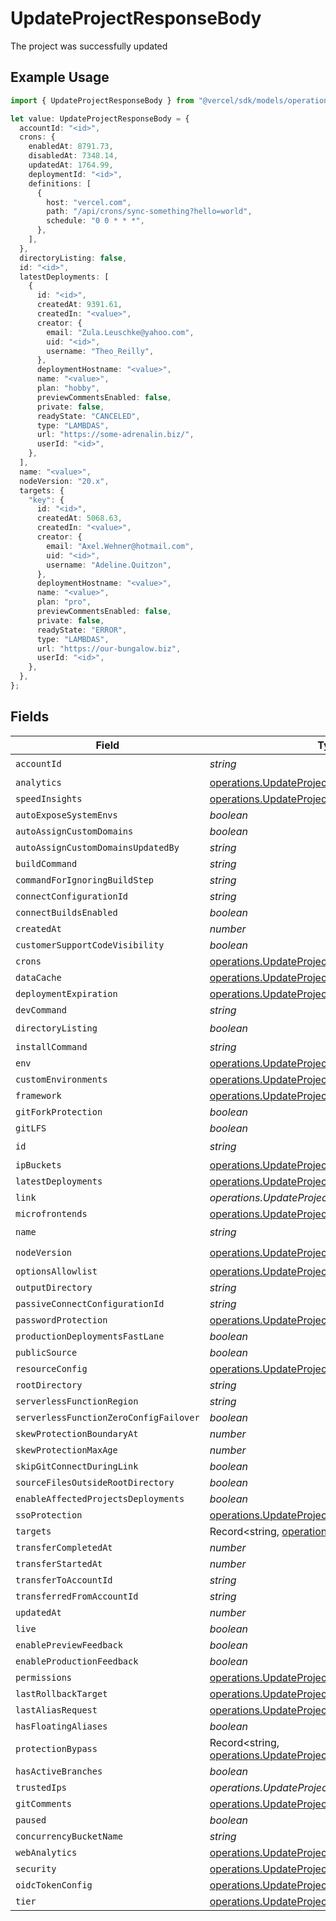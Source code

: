 # UpdateProjectResponseBody

The project was successfully updated

## Example Usage

```typescript
import { UpdateProjectResponseBody } from "@vercel/sdk/models/operations/updateproject.js";

let value: UpdateProjectResponseBody = {
  accountId: "<id>",
  crons: {
    enabledAt: 8791.73,
    disabledAt: 7348.14,
    updatedAt: 1764.99,
    deploymentId: "<id>",
    definitions: [
      {
        host: "vercel.com",
        path: "/api/crons/sync-something?hello=world",
        schedule: "0 0 * * *",
      },
    ],
  },
  directoryListing: false,
  id: "<id>",
  latestDeployments: [
    {
      id: "<id>",
      createdAt: 9391.61,
      createdIn: "<value>",
      creator: {
        email: "Zula.Leuschke@yahoo.com",
        uid: "<id>",
        username: "Theo_Reilly",
      },
      deploymentHostname: "<value>",
      name: "<value>",
      plan: "hobby",
      previewCommentsEnabled: false,
      private: false,
      readyState: "CANCELED",
      type: "LAMBDAS",
      url: "https://some-adrenalin.biz/",
      userId: "<id>",
    },
  ],
  name: "<value>",
  nodeVersion: "20.x",
  targets: {
    "key": {
      id: "<id>",
      createdAt: 5068.63,
      createdIn: "<value>",
      creator: {
        email: "Axel.Wehner@hotmail.com",
        uid: "<id>",
        username: "Adeline.Quitzon",
      },
      deploymentHostname: "<value>",
      name: "<value>",
      plan: "pro",
      previewCommentsEnabled: false,
      private: false,
      readyState: "ERROR",
      type: "LAMBDAS",
      url: "https://our-bungalow.biz",
      userId: "<id>",
    },
  },
};
```

## Fields

| Field                                                                                                                | Type                                                                                                                 | Required                                                                                                             | Description                                                                                                          |
| -------------------------------------------------------------------------------------------------------------------- | -------------------------------------------------------------------------------------------------------------------- | -------------------------------------------------------------------------------------------------------------------- | -------------------------------------------------------------------------------------------------------------------- |
| `accountId`                                                                                                          | *string*                                                                                                             | :heavy_check_mark:                                                                                                   | N/A                                                                                                                  |
| `analytics`                                                                                                          | [operations.UpdateProjectAnalytics](../../models/operations/updateprojectanalytics.md)                               | :heavy_minus_sign:                                                                                                   | N/A                                                                                                                  |
| `speedInsights`                                                                                                      | [operations.UpdateProjectSpeedInsights](../../models/operations/updateprojectspeedinsights.md)                       | :heavy_minus_sign:                                                                                                   | N/A                                                                                                                  |
| `autoExposeSystemEnvs`                                                                                               | *boolean*                                                                                                            | :heavy_minus_sign:                                                                                                   | N/A                                                                                                                  |
| `autoAssignCustomDomains`                                                                                            | *boolean*                                                                                                            | :heavy_minus_sign:                                                                                                   | N/A                                                                                                                  |
| `autoAssignCustomDomainsUpdatedBy`                                                                                   | *string*                                                                                                             | :heavy_minus_sign:                                                                                                   | N/A                                                                                                                  |
| `buildCommand`                                                                                                       | *string*                                                                                                             | :heavy_minus_sign:                                                                                                   | N/A                                                                                                                  |
| `commandForIgnoringBuildStep`                                                                                        | *string*                                                                                                             | :heavy_minus_sign:                                                                                                   | N/A                                                                                                                  |
| `connectConfigurationId`                                                                                             | *string*                                                                                                             | :heavy_minus_sign:                                                                                                   | N/A                                                                                                                  |
| `connectBuildsEnabled`                                                                                               | *boolean*                                                                                                            | :heavy_minus_sign:                                                                                                   | N/A                                                                                                                  |
| `createdAt`                                                                                                          | *number*                                                                                                             | :heavy_minus_sign:                                                                                                   | N/A                                                                                                                  |
| `customerSupportCodeVisibility`                                                                                      | *boolean*                                                                                                            | :heavy_minus_sign:                                                                                                   | N/A                                                                                                                  |
| `crons`                                                                                                              | [operations.UpdateProjectCrons](../../models/operations/updateprojectcrons.md)                                       | :heavy_minus_sign:                                                                                                   | N/A                                                                                                                  |
| `dataCache`                                                                                                          | [operations.UpdateProjectDataCache](../../models/operations/updateprojectdatacache.md)                               | :heavy_minus_sign:                                                                                                   | N/A                                                                                                                  |
| `deploymentExpiration`                                                                                               | [operations.UpdateProjectDeploymentExpiration](../../models/operations/updateprojectdeploymentexpiration.md)         | :heavy_minus_sign:                                                                                                   | N/A                                                                                                                  |
| `devCommand`                                                                                                         | *string*                                                                                                             | :heavy_minus_sign:                                                                                                   | N/A                                                                                                                  |
| `directoryListing`                                                                                                   | *boolean*                                                                                                            | :heavy_check_mark:                                                                                                   | N/A                                                                                                                  |
| `installCommand`                                                                                                     | *string*                                                                                                             | :heavy_minus_sign:                                                                                                   | N/A                                                                                                                  |
| `env`                                                                                                                | [operations.UpdateProjectEnv](../../models/operations/updateprojectenv.md)[]                                         | :heavy_minus_sign:                                                                                                   | N/A                                                                                                                  |
| `customEnvironments`                                                                                                 | [operations.UpdateProjectCustomEnvironments](../../models/operations/updateprojectcustomenvironments.md)[]           | :heavy_minus_sign:                                                                                                   | N/A                                                                                                                  |
| `framework`                                                                                                          | [operations.UpdateProjectProjectsFramework](../../models/operations/updateprojectprojectsframework.md)               | :heavy_minus_sign:                                                                                                   | N/A                                                                                                                  |
| `gitForkProtection`                                                                                                  | *boolean*                                                                                                            | :heavy_minus_sign:                                                                                                   | N/A                                                                                                                  |
| `gitLFS`                                                                                                             | *boolean*                                                                                                            | :heavy_minus_sign:                                                                                                   | N/A                                                                                                                  |
| `id`                                                                                                                 | *string*                                                                                                             | :heavy_check_mark:                                                                                                   | N/A                                                                                                                  |
| `ipBuckets`                                                                                                          | [operations.UpdateProjectIpBuckets](../../models/operations/updateprojectipbuckets.md)[]                             | :heavy_minus_sign:                                                                                                   | N/A                                                                                                                  |
| `latestDeployments`                                                                                                  | [operations.UpdateProjectLatestDeployments](../../models/operations/updateprojectlatestdeployments.md)[]             | :heavy_minus_sign:                                                                                                   | N/A                                                                                                                  |
| `link`                                                                                                               | *operations.UpdateProjectLink*                                                                                       | :heavy_minus_sign:                                                                                                   | N/A                                                                                                                  |
| `microfrontends`                                                                                                     | [operations.UpdateProjectMicrofrontends](../../models/operations/updateprojectmicrofrontends.md)                     | :heavy_minus_sign:                                                                                                   | N/A                                                                                                                  |
| `name`                                                                                                               | *string*                                                                                                             | :heavy_check_mark:                                                                                                   | N/A                                                                                                                  |
| `nodeVersion`                                                                                                        | [operations.UpdateProjectProjectsNodeVersion](../../models/operations/updateprojectprojectsnodeversion.md)           | :heavy_check_mark:                                                                                                   | N/A                                                                                                                  |
| `optionsAllowlist`                                                                                                   | [operations.UpdateProjectOptionsAllowlist](../../models/operations/updateprojectoptionsallowlist.md)                 | :heavy_minus_sign:                                                                                                   | N/A                                                                                                                  |
| `outputDirectory`                                                                                                    | *string*                                                                                                             | :heavy_minus_sign:                                                                                                   | N/A                                                                                                                  |
| `passiveConnectConfigurationId`                                                                                      | *string*                                                                                                             | :heavy_minus_sign:                                                                                                   | N/A                                                                                                                  |
| `passwordProtection`                                                                                                 | [operations.UpdateProjectPasswordProtection](../../models/operations/updateprojectpasswordprotection.md)             | :heavy_minus_sign:                                                                                                   | N/A                                                                                                                  |
| `productionDeploymentsFastLane`                                                                                      | *boolean*                                                                                                            | :heavy_minus_sign:                                                                                                   | N/A                                                                                                                  |
| `publicSource`                                                                                                       | *boolean*                                                                                                            | :heavy_minus_sign:                                                                                                   | N/A                                                                                                                  |
| `resourceConfig`                                                                                                     | [operations.UpdateProjectResourceConfig](../../models/operations/updateprojectresourceconfig.md)                     | :heavy_minus_sign:                                                                                                   | N/A                                                                                                                  |
| `rootDirectory`                                                                                                      | *string*                                                                                                             | :heavy_minus_sign:                                                                                                   | N/A                                                                                                                  |
| `serverlessFunctionRegion`                                                                                           | *string*                                                                                                             | :heavy_minus_sign:                                                                                                   | N/A                                                                                                                  |
| `serverlessFunctionZeroConfigFailover`                                                                               | *boolean*                                                                                                            | :heavy_minus_sign:                                                                                                   | N/A                                                                                                                  |
| `skewProtectionBoundaryAt`                                                                                           | *number*                                                                                                             | :heavy_minus_sign:                                                                                                   | N/A                                                                                                                  |
| `skewProtectionMaxAge`                                                                                               | *number*                                                                                                             | :heavy_minus_sign:                                                                                                   | N/A                                                                                                                  |
| `skipGitConnectDuringLink`                                                                                           | *boolean*                                                                                                            | :heavy_minus_sign:                                                                                                   | N/A                                                                                                                  |
| `sourceFilesOutsideRootDirectory`                                                                                    | *boolean*                                                                                                            | :heavy_minus_sign:                                                                                                   | N/A                                                                                                                  |
| `enableAffectedProjectsDeployments`                                                                                  | *boolean*                                                                                                            | :heavy_minus_sign:                                                                                                   | N/A                                                                                                                  |
| `ssoProtection`                                                                                                      | [operations.UpdateProjectSsoProtection](../../models/operations/updateprojectssoprotection.md)                       | :heavy_minus_sign:                                                                                                   | N/A                                                                                                                  |
| `targets`                                                                                                            | Record<string, [operations.UpdateProjectTargets](../../models/operations/updateprojecttargets.md)>                   | :heavy_minus_sign:                                                                                                   | N/A                                                                                                                  |
| `transferCompletedAt`                                                                                                | *number*                                                                                                             | :heavy_minus_sign:                                                                                                   | N/A                                                                                                                  |
| `transferStartedAt`                                                                                                  | *number*                                                                                                             | :heavy_minus_sign:                                                                                                   | N/A                                                                                                                  |
| `transferToAccountId`                                                                                                | *string*                                                                                                             | :heavy_minus_sign:                                                                                                   | N/A                                                                                                                  |
| `transferredFromAccountId`                                                                                           | *string*                                                                                                             | :heavy_minus_sign:                                                                                                   | N/A                                                                                                                  |
| `updatedAt`                                                                                                          | *number*                                                                                                             | :heavy_minus_sign:                                                                                                   | N/A                                                                                                                  |
| `live`                                                                                                               | *boolean*                                                                                                            | :heavy_minus_sign:                                                                                                   | N/A                                                                                                                  |
| `enablePreviewFeedback`                                                                                              | *boolean*                                                                                                            | :heavy_minus_sign:                                                                                                   | N/A                                                                                                                  |
| `enableProductionFeedback`                                                                                           | *boolean*                                                                                                            | :heavy_minus_sign:                                                                                                   | N/A                                                                                                                  |
| `permissions`                                                                                                        | [operations.UpdateProjectPermissions](../../models/operations/updateprojectpermissions.md)                           | :heavy_minus_sign:                                                                                                   | N/A                                                                                                                  |
| `lastRollbackTarget`                                                                                                 | [operations.UpdateProjectLastRollbackTarget](../../models/operations/updateprojectlastrollbacktarget.md)             | :heavy_minus_sign:                                                                                                   | N/A                                                                                                                  |
| `lastAliasRequest`                                                                                                   | [operations.UpdateProjectLastAliasRequest](../../models/operations/updateprojectlastaliasrequest.md)                 | :heavy_minus_sign:                                                                                                   | N/A                                                                                                                  |
| `hasFloatingAliases`                                                                                                 | *boolean*                                                                                                            | :heavy_minus_sign:                                                                                                   | N/A                                                                                                                  |
| `protectionBypass`                                                                                                   | Record<string, [operations.UpdateProjectProtectionBypass](../../models/operations/updateprojectprotectionbypass.md)> | :heavy_minus_sign:                                                                                                   | N/A                                                                                                                  |
| `hasActiveBranches`                                                                                                  | *boolean*                                                                                                            | :heavy_minus_sign:                                                                                                   | N/A                                                                                                                  |
| `trustedIps`                                                                                                         | *operations.UpdateProjectTrustedIps*                                                                                 | :heavy_minus_sign:                                                                                                   | N/A                                                                                                                  |
| `gitComments`                                                                                                        | [operations.UpdateProjectGitComments](../../models/operations/updateprojectgitcomments.md)                           | :heavy_minus_sign:                                                                                                   | N/A                                                                                                                  |
| `paused`                                                                                                             | *boolean*                                                                                                            | :heavy_minus_sign:                                                                                                   | N/A                                                                                                                  |
| `concurrencyBucketName`                                                                                              | *string*                                                                                                             | :heavy_minus_sign:                                                                                                   | N/A                                                                                                                  |
| `webAnalytics`                                                                                                       | [operations.UpdateProjectWebAnalytics](../../models/operations/updateprojectwebanalytics.md)                         | :heavy_minus_sign:                                                                                                   | N/A                                                                                                                  |
| `security`                                                                                                           | [operations.UpdateProjectSecurity](../../models/operations/updateprojectsecurity.md)                                 | :heavy_minus_sign:                                                                                                   | N/A                                                                                                                  |
| `oidcTokenConfig`                                                                                                    | [operations.UpdateProjectProjectsOidcTokenConfig](../../models/operations/updateprojectprojectsoidctokenconfig.md)   | :heavy_minus_sign:                                                                                                   | N/A                                                                                                                  |
| `tier`                                                                                                               | [operations.UpdateProjectTier](../../models/operations/updateprojecttier.md)                                         | :heavy_minus_sign:                                                                                                   | N/A                                                                                                                  |